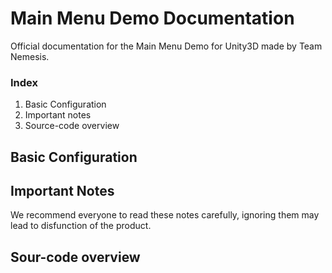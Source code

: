 # Main Menu Demo Documentation
Official documentation for the Main Menu Demo for Unity3D made by Team Nemesis.

### Index
1. Basic Configuration
2. Important notes
3. Source-code overview




## Basic Configuration


## Important Notes
We recommend everyone to read these notes carefully, ignoring them may lead to disfunction of the product.


## Sour-code overview

